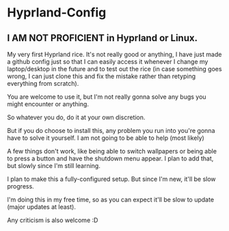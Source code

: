 # Hyprland-Config

##  I AM NOT PROFICIENT in Hyprland or Linux.

My very first Hyprland rice. It's not really good or anything, I have just made a github config just so that I can easily access it whenever I change my laptop/desktop in the future and to test out the rice (in case something goes wrong, I can just clone this and fix the mistake rather than retyping everything from scratch).

You are welcome to use it, but I'm not really gonna solve any bugs you might encounter or anything.

So whatever you do, do it at your own discretion.

But if you do choose to install this, any problem you run into you're gonna have to solve it yourself. I am not going to be able to help (most likely)

A few things don't work, like being able to switch wallpapers or being able to press a button and have the shutdown menu appear. I plan to add that, but slowly since I'm still learning.

I plan to make this a fully-configured setup. But since I'm new, it'll be slow progress.

I'm doing this in my free time, so as you can expect it'll be slow to update (major updates at least).

Any criticism is also welcome :D